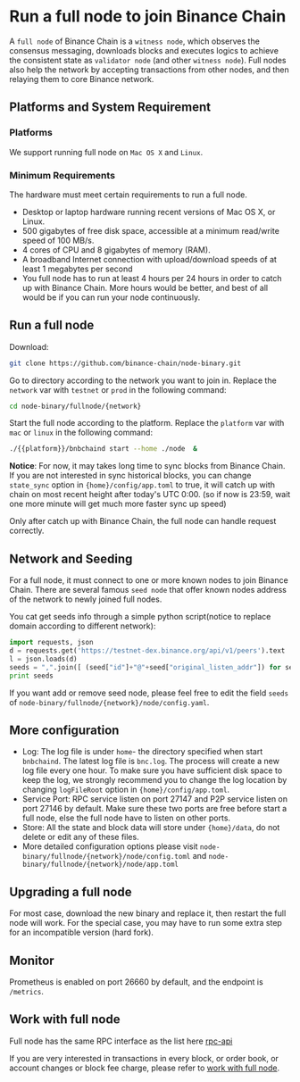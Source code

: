 # Run a full node to join Binance Chain

A `full node` of Binance Chain is a `witness node`, which observes the consensus messaging,
downloads blocks and executes logics to achieve the consistent state as `validator node` (and other `witness node`).
Full nodes also help the network by accepting transactions from other nodes, and then relaying them to core Binance network.

## Platforms and System Requirement

### Platforms

We support running full node on `Mac OS X` and `Linux`.

### Minimum Requirements
The hardware must meet certain requirements to run a full node.

- Desktop or laptop hardware running recent versions of Mac OS X, or Linux.
- 500 gigabytes of free disk space, accessible at a minimum read/write speed of 100 MB/s.
- 4 cores of CPU and 8 gigabytes of memory (RAM).
- A broadband Internet connection with upload/download speeds of at least 1 megabytes per second
- You full node has to run at least 4 hours per 24 hours in order to catch up with Binance Chain.
More hours would be better, and best of all would be if you can run your node continuously.

## Run a full node

Download:
```bash
git clone https://github.com/binance-chain/node-binary.git
```

Go to directory according to the network you want to join in. Replace the `network` var with `testnet` or `prod` in the
following command:
```bash
cd node-binary/fullnode/{network}
```

Start the full node according to the platform. Replace the `platform` var with `mac` or `linux` in the following command:
```bash
./{{platform}}/bnbchaind start --home ./node  &
```

**Notice**: For now, it may takes long time to sync blocks from Binance Chain. If you are not interested in sync historical blocks, you can  change `state_sync` option in `{home}/config/app.toml` to true, it will catch up with chain on most recent height after today's UTC 0:00. (so if now is 23:59, wait one more minute will get much more faster sync up speed)

Only after catch up with Binance Chain, the full node can handle request correctly.

## Network and Seeding

For a full node, it must connect to one or more known nodes to join Binance Chain. There are several famous `seed node` that
offer known nodes address of the network to newly joined full nodes.

You cat get seeds info through a simple python script(notice to replace domain according to different network):

```python
import requests, json
d = requests.get('https://testnet-dex.binance.org/api/v1/peers').text
l = json.loads(d)
seeds = ",".join([ (seed["id"]+"@"+seed["original_listen_addr"]) for seed in l if "accelerated" not in seed ])
print seeds
```

If you want add or remove seed node, please feel free to edit the field `seeds` of `node-binary/fullnode/{network}/node/config.yaml`.


## More configuration

- Log: The log file is under `home`- the directory specified when start `bnbchaind`. The latest log file is `bnc.log`. The process will create
a new log file every one hour. To make sure you have sufficient disk space to keep the log, we strongly recommend you to change the log location
by changing `logFileRoot` option in `{home}/config/app.toml`.
- Service Port: RPC service listen on port 27147 and P2P service listen on port 27146 by default. Make sure these two ports
are free before start a full node, else the full node have to listen on other ports.
- Store: All the state and block data will store under `{home}/data`, do not delete or edit any of these files.
- More detailed configuration options please visit `node-binary/fullnode/{network}/node/config.toml` and `node-binary/fullnode/{network}/node/app.toml`

## Upgrading a full node

For most case, download the new binary and replace it, then restart the full node will work. For the special case, you may have to run some extra step for an incompatible version (hard fork).

## Monitor

Prometheus is enabled on port 26660 by default, and the endpoint is `/metrics`.

## Work with full node

Full node has the same RPC interface as the list here [rpc-api](api-reference/node-rpc.md)

If you are very interested in transactions in every block, or order book, or account changes or block fee charge,
please refer to [work with full node](workwith-node.md).

